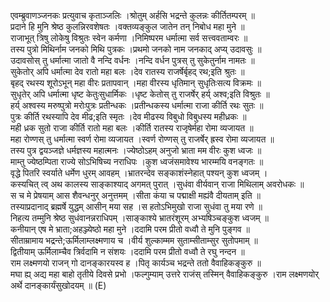 

  
एवम्ब्रुवाणञ्जनकः प्रत्युवाच कृताञ्जलिः ।श्रोतुम् अर्हसि भद्रन्ते कुलन्नः कीर्तितम्परम्  ॥   
प्रदाने हि मुनि श्रेष्ठ कुलन्निरवशेषतः ।वक्तव्यङ्कुल जातेन तन् निबोध महा मुने  ॥   
राजाभूत् त्रिषु लोकेषु विश्रुतः स्वेन कर्मणा ।निमिष्परम धर्मात्मा सर्व सत्त्ववताम्वरः  ॥   
तस्य पुत्रो मिथिर्नाम जनको मिथि पुत्रकः ।प्रथमो जनको नाम जनकाद् अप्य् उदावसुः  ॥   
उदावसोस् तु धर्मात्मा जातो वै नन्दि वर्धनः ।नन्दि वर्धन पुत्रस् तु सुकेतुर्नाम नामतः  ॥   
सुकेतोर् अपि धर्मात्मा देव रातो महा बलः ।देव रातस्य राजर्षेर्बृहद् रथ;इति श्रुतः  ॥   
बृहद् रथस्य शूरोऽभून् महा वीरः प्रतापवान् ।महा वीरस्य धृतिमान् सुधृतिःसत्य विक्रमः  ॥   
सुधृतेर् अपि धर्मात्मा धृष्ट केतुःसुधार्मिकः ।धृष्ट केतोस् तु राजर्षेर् हर्य् अश्व;इति विश्रुतः  ॥   
हर्य् अश्वस्य मरुष्पुत्रो मरोःपुत्रः प्रतीन्धकः ।प्रतीन्धकस्य धर्मात्मा राजा कीर्ति रथः सुतः  ॥   
पुत्रः कीर्ति रथस्यापि देव मीढ;इति स्मृतः ।देव मीढस्य विबुधो विबुधस्य महीध्रकः  ॥   
मही ध्रक सुतो राजा कीर्ति रातो महा बलः ।कीर्ति रातस्य राजृषेर्महा रोमा व्यजायत  ॥   
महा रोण्णस् तु धर्मात्मा स्वर्ण रोमा व्यजायत ।स्वर्ण रोण्णस् तु राजर्षेर् ह्रस्व रोमा व्यजायत  ॥   
तस्य पुत्र द्वयञ्जज्ञे धर्मज्ञस्य महात्मनः ।ज्येष्ठोऽहम् अनुजो भ्राता मम वीरः कुश ध्वजः  ॥   
माम्तु ज्येष्ठम्पिता राज्ये सोऽभिषिच्य नराधिपः ।कुश ध्वजंसमावेश्य भारम्मयि वनङ्गतः  ॥   
वृद्धे पितरि स्वर्याते धर्मेण धुरम् आवहम् ।भ्रातरन्देव सङ्काशंस्नेहात् पश्यन् कुश ध्वजम् ।  
कस्यचित् त्व् अथ कालस्य साङ्काश्याद् अगमत् पुरात् ।सुधंवा वीर्यवान् राजा मिथिलाम् अवरोधकः  ॥   
स च मे प्रेषयाम् आस शैवन्धनुर् अनुत्तमम् ।सीता कंया च पद्माक्षी मह्यंवै दीयताम् इति  ॥   
तस्याप्रदानाद् ब्रह्मर्षे युद्धम् आसीन् मया सह ।स हतोऽभिमुखो राजा सुधंवा तु मया रणे  ॥   
निहत्य तम्मुनि श्रेष्ठ सुधंवानन्नराधिपम् ।साङ्काश्ये भ्रातरंशूरम् अभ्यषिञ्चङ्कुश ध्वजम्  ॥   
कनीयान् एष मे भ्राता;अहञ्ज्येष्ठो महा मुने ।ददामि परम प्रीतो वध्वौ ते मुनि पुङ्गव  ॥   
सीताम्रामाय भद्रन्ते;ऊर्मिलाम्लक्ष्मणाय च ।वीर्य शुल्काम्मम सुताम्सीताम्सुर सुतोपमाम्  ॥   
द्वितीयाम् ऊर्मिलाम्चैव त्रिर्वदामि न संशयः ।ददामि परम प्रीतो वध्वौ ते रघु नन्दन  ॥   
राम लक्ष्मणयो राजन् गो दानङ्कारयस्व ह ।पितृ कार्यञ्च भद्रन्ते ततो वैवाहिकङ्कुरु  ॥   
मघा ह्य् अद्य महा बाहो तृतीये दिवसे प्रभो ।फल्गुम्याम् उत्तरे राजंस् तस्मिन् वैवाहिकङ्कुरु ।राम लक्ष्मणयोर् अर्थे दानङ्कार्यंसुखोदयम्  ॥ (E)  
